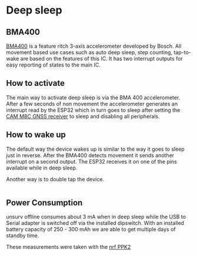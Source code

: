 # Deep sleep

## BMA400

[BMA400](https://www.bosch-sensortec.com/products/motion-sensors/accelerometers/bma400/) is a feature ritch 3-axis accelerometer developed by Bosch. All movement based use cases such as auto deep sleep, step counting, tap-to-wake are based on the features of this IC. It has two interrupt outputs for easy reporting of states to the main IC.

## How to activate

The main way to activate deep sleep is via the BMA 400 accelerometer. After a few seconds of non movement the accelerometer generates an interrupt read by the ESP32 which in turn goes to sleep after setting the [CAM M8C GNSS receiver](https://www.u-blox.com/en/product/cam-m8-series) to sleep and disabling all peripherals.

## How to wake up

The default way the device wakes up is similar to the way it goes to sleep just in reverse. After the BMA400 detects movement it sends another interrupt on a second output. The ESP32 receives it on one of the pins available while in deep sleep.

Another way is to double tap the device.

```{note} Double tapping requires one of the interrupt pins from the BMA400. Therefore it can't be used together with the auto wakeup feature. 

```

## Power Consumption

unsurv offline consumes about 3 mA when in deep sleep while the USB to Serial adapter is switched off via the installed dipswitch. With an installed battery capacity of 250 - 300 mAh we are able to get multiple days of standby time.

These measurements were taken with the [nrf PPK2](https://www.nordicsemi.com/Products/Development-hardware/Power-Profiler-Kit-2)